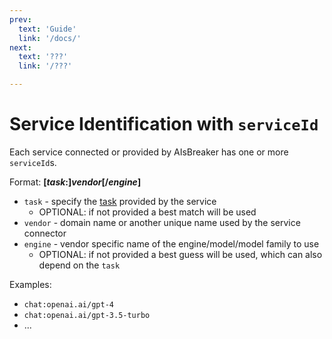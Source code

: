 ```yaml
---
prev:
  text: 'Guide'
  link: '/docs/'
next:
  text: '???'
  link: '/???'

---
```



Service Identification with `serviceId`
=======================================

Each service connected or provided by AIsBreaker has one or more `serviceId`s.

Format: **[*task*:]*vendor*[/*engine*]**
- `task` - specify the [task](./tasks.md) provided by the service
  - OPTIONAL: if not provided a best match will be used
- `vendor` - domain name or another unique name used by the service connector
- `engine` - vendor specific name of the engine/model/model family to use
  - OPTIONAL: if not provided a best guess will be used, which can also depend on the `task`

Examples:
- `chat:openai.ai/gpt-4`
- `chat:openai.ai/gpt-3.5-turbo`
- ...


